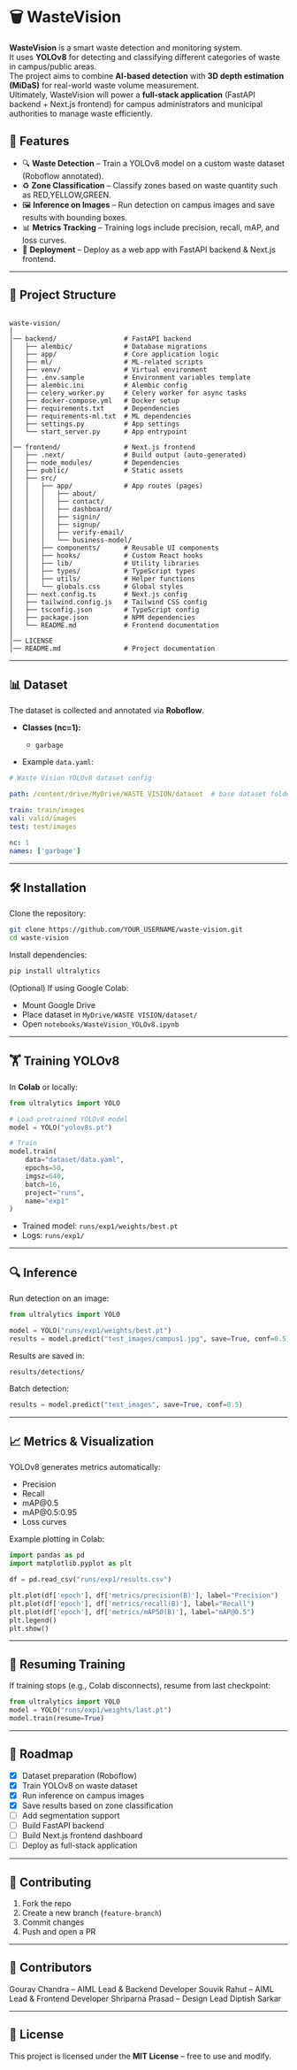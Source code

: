 # 🗑️ WasteVision

**WasteVision** is a smart waste detection and monitoring system.  
It uses **YOLOv8** for detecting and classifying different categories of waste in campus/public areas.  
The project aims to combine **AI-based detection** with **3D depth estimation (MiDaS)** for real-world waste volume measurement.  
Ultimately, WasteVision will power a **full-stack application** (FastAPI backend + Next.js frontend) for campus administrators and municipal authorities to manage waste efficiently.


## 🚀 Features
- 🔍 **Waste Detection** – Train a YOLOv8 model on a custom waste dataset (Roboflow annotated).
- ♻️ **Zone Classification** – Classify zones based on waste quantity such as RED,YELLOW,GREEN.
- 🖼️ **Inference on Images** – Run detection on campus images and save results with bounding boxes.
- 📊 **Metrics Tracking** – Training logs include precision, recall, mAP, and loss curves.
- 📡 **Deployment** – Deploy as a web app with FastAPI backend & Next.js frontend.

---

## 📂 Project Structure
```

waste-vision/
│
│── backend/                 # FastAPI backend
│   ├── alembic/             # Database migrations
│   ├── app/                 # Core application logic
│   ├── ml/                  # ML-related scripts
│   ├── venv/                # Virtual environment
│   ├── .env.sample          # Environment variables template
│   ├── alembic.ini          # Alembic config
│   ├── celery_worker.py     # Celery worker for async tasks
│   ├── docker-compose.yml   # Docker setup
│   ├── requirements.txt     # Dependencies
│   ├── requirements-ml.txt  # ML dependencies
│   ├── settings.py          # App settings
│   └── start_server.py      # App entrypoint
│
│── frontend/                # Next.js frontend
│   ├── .next/               # Build output (auto-generated)
│   ├── node_modules/        # Dependencies
│   ├── public/              # Static assets
│   ├── src/
│   │   ├── app/             # App routes (pages)
│   │   │   ├── about/
│   │   │   ├── contact/
│   │   │   ├── dashboard/
│   │   │   ├── signin/
│   │   │   ├── signup/
│   │   │   ├── verify-email/
│   │   │   └── business-model/
│   │   ├── components/      # Reusable UI components
│   │   ├── hooks/           # Custom React hooks
│   │   ├── lib/             # Utility libraries
│   │   ├── types/           # TypeScript types
│   │   ├── utils/           # Helper functions
│   │   └── globals.css      # Global styles
│   ├── next.config.ts       # Next.js config
│   ├── tailwind.config.js   # Tailwind CSS config
│   ├── tsconfig.json        # TypeScript config
│   ├── package.json         # NPM dependencies
│   └── README.md            # Frontend documentation
│
│── LICENSE
│── README.md                # Project documentation

````

---

## 📊 Dataset
The dataset is collected and annotated via **Roboflow**.

- **Classes (nc=1):**
  - `garbage`
  

- Example `data.yaml`:
```yaml
# Waste Vision YOLOv8 dataset config

path: /content/drive/MyDrive/WASTE VISION/dataset  # base dataset folder

train: train/images
val: valid/images
test: test/images

nc: 1
names: ['garbage']

````

---

## 🛠️ Installation

Clone the repository:

```bash
git clone https://github.com/YOUR_USERNAME/waste-vision.git
cd waste-vision
```

Install dependencies:

```bash
pip install ultralytics
```

(Optional) If using Google Colab:

* Mount Google Drive
* Place dataset in `MyDrive/WASTE VISION/dataset/`
* Open `notebooks/WasteVision_YOLOv8.ipynb`

---

## 🏋️ Training YOLOv8

In **Colab** or locally:

```python
from ultralytics import YOLO

# Load pretrained YOLOv8 model
model = YOLO("yolov8s.pt")

# Train
model.train(
    data="dataset/data.yaml",
    epochs=50,
    imgsz=640,
    batch=16,
    project="runs",
    name="exp1"
)
```

* Trained model: `runs/exp1/weights/best.pt`
* Logs: `runs/exp1/`

---

## 🔍 Inference

Run detection on an image:

```python
from ultralytics import YOLO

model = YOLO("runs/exp1/weights/best.pt")
results = model.predict("test_images/campus1.jpg", save=True, conf=0.5)
```

Results are saved in:

```
results/detections/
```

Batch detection:

```python
results = model.predict("test_images", save=True, conf=0.5)
```

---

## 📈 Metrics & Visualization

YOLOv8 generates metrics automatically:

* Precision
* Recall
* mAP\@0.5
* mAP\@0.5:0.95
* Loss curves

Example plotting in Colab:

```python
import pandas as pd
import matplotlib.pyplot as plt

df = pd.read_csv("runs/exp1/results.csv")

plt.plot(df['epoch'], df['metrics/precision(B)'], label="Precision")
plt.plot(df['epoch'], df['metrics/recall(B)'], label="Recall")
plt.plot(df['epoch'], df['metrics/mAP50(B)'], label="mAP@0.5")
plt.legend()
plt.show()
```

---

## 🔄 Resuming Training

If training stops (e.g., Colab disconnects), resume from last checkpoint:

```python
from ultralytics import YOLO
model = YOLO("runs/exp1/weights/last.pt")
model.train(resume=True)
```

---

## 📌 Roadmap

* [x] Dataset preparation (Roboflow)
* [x] Train YOLOv8 on waste dataset
* [x] Run inference on campus images
* [x] Save results based on zone classification
* [ ] Add segmentation support
* [ ] Build FastAPI backend
* [ ] Build Next.js frontend dashboard
* [ ] Deploy as full-stack application

---

## 🤝 Contributing

1. Fork the repo
2. Create a new branch (`feature-branch`)
3. Commit changes
4. Push and open a PR

---

## 👥 Contributors
Gourav Chandra – AIML Lead & Backend Developer
Souvik Rahut – AIML Lead & Frontend Developer
Shriparna Prasad – Design Lead
Diptish Sarkar

---

## 📜 License

This project is licensed under the **MIT License** – free to use and modify.


